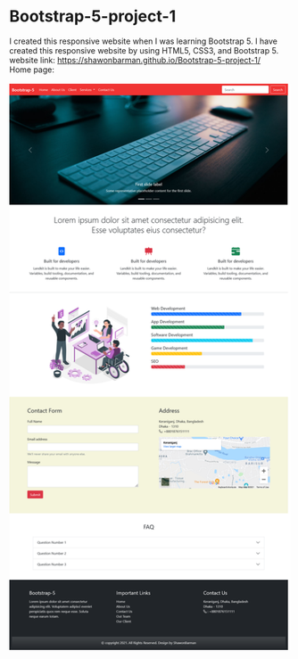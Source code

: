 # Bootstrap-5-project-1
I created this responsive website when I was learning Bootstrap 5. I have created this responsive website by using HTML5, CSS3, and Bootstrap 5.
<br>
website link: https://shawonbarman.github.io/Bootstrap-5-project-1/
<br>
Home page:
<br>
<br>
<img src="https://github.com/ShawonBarman/Bootstrap-5-project-1/blob/main/project_demo.png">
